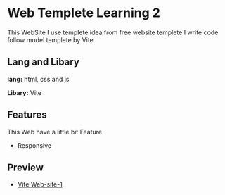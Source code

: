 
# Web Templete Learning 2

This WebSite I use templete idea from free website templete I write code follow model templete by Vite









## Lang and Libary

**lang:** html, css and js

**Libary:** Vite


## Features

This Web have a little bit Feature 

- Responsive



## Preview

 - [Vite Web-site-1](https://web-lernning-template-2.onrender.com)

